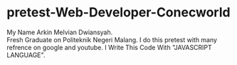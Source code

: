 # pretest-Web-Developer-Conecworld

My Name Arkin Melvian Dwiansyah. </br>
Fresh Graduate on Politeknik Negeri Malang.
I do this pretest with many refrence on google and youtube.
I Write This Code With "JAVASCRIPT LANGUAGE".
